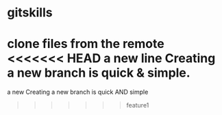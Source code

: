 # gitskills
clone files from the remote
<<<<<<< HEAD
a new line
Creating a new branch is quick & simple.
=======
a new 
Creating a new branch is quick AND simple
>>>>>>> feature1
